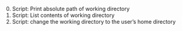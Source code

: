 0. Script: Print absolute path of working directory
1. Script: List contents of working directory
2. Script: change the working directory to the user’s home directory
